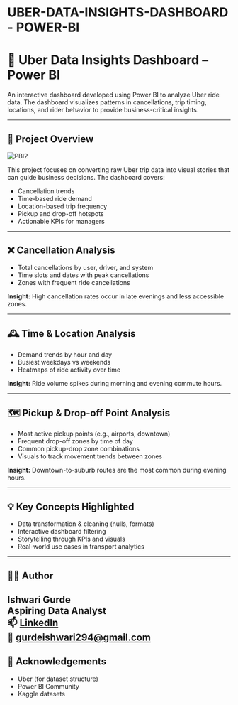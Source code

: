 # UBER-DATA-INSIGHTS-DASHBOARD - POWER-BI

# 🚖 Uber Data Insights Dashboard – Power BI

An interactive dashboard developed using Power BI to analyze Uber ride data. The dashboard visualizes patterns in cancellations, trip timing, locations, and rider behavior to provide business-critical insights.

---

## 📌 Project Overview
![PBI2](https://github.com/user-attachments/assets/9b82bae3-f7ba-4865-8b25-0e6a7331a99f)


This project focuses on converting raw Uber trip data into visual stories that can guide business decisions. The dashboard covers:

- Cancellation trends
- Time-based ride demand
- Location-based trip frequency
- Pickup and drop-off hotspots
- Actionable KPIs for managers

---

## ❌ Cancellation Analysis

- Total cancellations by user, driver, and system
- Time slots and dates with peak cancellations
- Zones with frequent ride cancellations

**Insight:** High cancellation rates occur in late evenings and less accessible zones.

---

## 🕰️ Time & Location Analysis

- Demand trends by hour and day
- Busiest weekdays vs weekends
- Heatmaps of ride activity over time

**Insight:** Ride volume spikes during morning and evening commute hours.

---

## 🗺️ Pickup & Drop-off Point Analysis

- Most active pickup points (e.g., airports, downtown)
- Frequent drop-off zones by time of day
- Common pickup-drop zone combinations
- Visuals to track movement trends between zones

**Insight:** Downtown-to-suburb routes are the most common during evening hours.

---

## 💡 Key Concepts Highlighted

- Data transformation & cleaning (nulls, formats)
- Interactive dashboard filtering
- Storytelling through KPIs and visuals
- Real-world use cases in transport analytics

---

## 🙋‍♀️ Author

**Ishwari Gurde**  
Aspiring Data Analyst  
📫 [LinkedIn](www.linkedin.com/in/ishwari-gurde-86657a2a2)  
📧 gurdeishwari294@gmail.com 
---

## 📎 Acknowledgements

- Uber (for dataset structure)
- Power BI Community
- Kaggle datasets 

